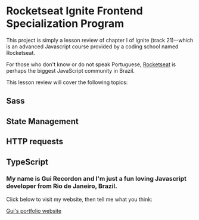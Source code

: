 # Rocketseat Ignite Frontend Specialization Program

This project is simply a lesson review of chapter I of Ignite (track 21)--which is an advanced Javascript course provided by a coding school named Rocketseat.

For those who don't know or do not speak Portuguese, [Rocketseat](https://www.rocketseat.com.br/) is perhaps the biggest JavaScript community in Brazil.

This lesson review will cover the following topics:

## Sass

## State Management

## HTTP requests

## TypeScript

### My name is Gui Recordon and I'm just a fun loving Javascript developer from Rio de Janeiro, Brazil.

Click below to visit my website, then tell me what you think:

[Gui's portfolio website](https://guirecordon.netlify.app/)
